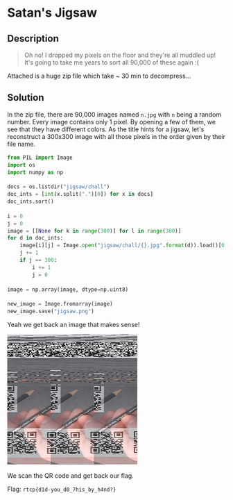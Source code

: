 # Satan's Jigsaw

## Description

> Oh no! I dropped my pixels on the floor and they're all muddled up! It's going to take me years to sort all 90,000 of these again :(

Attached is a huge zip file which take ~ 30 min to decompress...

## Solution

In the zip file, there are 90,000 images named `n.jpg` with `n` being a random number. Every image contains only 1 pixel. By opening a few of them, we see that they have different colors. As the title hints for a jigsaw, let's reconstruct a 300x300 image with all those pixels in the order given by their file name.

```python
from PIL import Image
import os
import numpy as np

docs = os.listdir("jigsaw/chall")
doc_ints = [int(x.split(".")[0]) for x in docs]
doc_ints.sort()

i = 0
j = 0
image = [[None for k in range(300)] for l in range(300)]
for d in doc_ints:
    image[i][j] = Image.open("jigsaw/chall/{}.jpg".format(d)).load()[0,0]
    j += 1
    if j == 300:
        i += 1
        j = 0

image = np.array(image, dtype=np.uint8)

new_image = Image.fromarray(image)
new_image.save("jigsaw.png")
```

Yeah we get back an image that makes sense!

![jigsaw](../images/jigsaw.png)

We scan the QR code and get back our flag.

Flag: `rtcp{d1d-you_d0_7his_by_h4nd?}`
